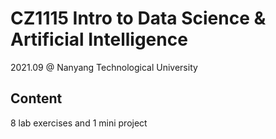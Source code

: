 # CZ1115 Intro to Data Science & Artificial Intelligence

2021.09 @ Nanyang Technological University

## Content
8 lab exercises and 1 mini project
